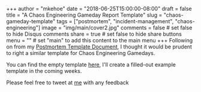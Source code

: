 +++
author = "mkehoe"
date = "2018-06-25T15:00:00-08:00"
draft = false
title = "A Chaos Engineering Gameday Report Template"
slug = "chaos-gameday-template"
tags = ["postmortem", "incident-management", "chaos-engineering"]
image = "img/main/cover2.jpg"
comments = false     # set false to hide Disqus comments
share = true        # set false to hide share buttons
menu = ""           # set "main" to add this content to the main menu
+++
Following on from my [Postmortem Template Document](https://michael-kehoe.io/post/postmortem-template/), I thought it would be prudent to right a similar template for Chaos Engineering Gamedays.

You can find the empty template [here](https://docs.google.com/document/u/1/d/1hec4i4mp_buLr54Fyu0Kg3GdiUETPDYdzm52k9l03aI/edit#), I'll create a filled-out example template in the coming weeks.

Please feel free to tweet at [me](https://twitter.com/matrixtek) with any feedback
